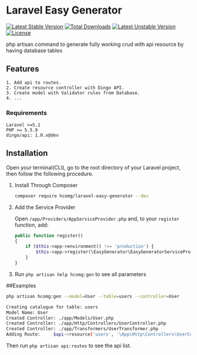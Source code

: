 # Laravel Easy Generator

[![Latest Stable Version](https://poser.pugx.org/hcomg/laravel-easy-generator/v/stable)](https://packagist.org/packages/hcomg/laravel-easy-generator) [![Total Downloads](https://poser.pugx.org/hcomg/laravel-easy-generator/downloads)](https://packagist.org/packages/hcomg/laravel-easy-generator) [![Latest Unstable Version](https://poser.pugx.org/hcomg/laravel-easy-generator/v/unstable)](https://packagist.org/packages/hcomg/laravel-easy-generator) [![License](https://poser.pugx.org/hcomg/laravel-easy-generator/license)](https://packagist.org/packages/hcomg/laravel-easy-generator)

php artisan command to generate fully working crud with api resource by having database tables

## Features

    1. Add api to routes.
    2. Create resource controller with Dingo API.
    3. Create model with Validator rules from Database.
    4. ...

### Requirements
    Laravel >=5.1
    PHP >= 5.5.9
    dingo/api: 1.0.x@dev

## Installation
Open your terminal(CLI), go to the root directory of your Laravel project, then follow the following procedure.
1. Install Through Composer
    ```bash
    composer require hcomg/laravel-easy-generator --dev
    ```

2. Add the Service Provider

    Open `/app/Providers/AppServiceProvider.php` and, to your `register` function, add:

    ```php
    public function register()
    {
        if ($this->app->environment() !== 'production') {
            $this->app->register(\EasyGenerator\EasyGeneratorServiceProvider::class);
        }
    }
    ```
3. Run `php artisan help hcomg:gen` to see all parameters

##Examples

```bash
php artisan hcomg:gen --model=User --table=users --controller=User

Creating catalogue for table: users
Model Name: User
Created Controller: ./app/Models/User.php
Created Controller: ./app/Http/Controllers/UserController.php
Created Controller: ./app/Transformers/UserTransformer.php
Adding Route:     $api->resource('users', '\App\Http\Controllers\UserController');
```
Then run `php artisan api:routes` to see the api list.
